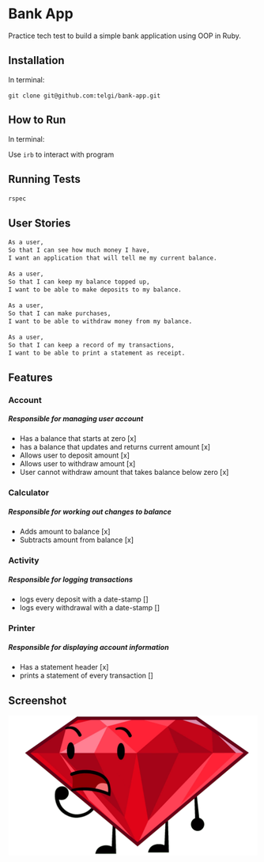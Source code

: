 # Bank App

Practice tech test to build a simple bank application using OOP in Ruby.

## Installation

In terminal:

`git clone git@github.com:telgi/bank-app.git`

## How to Run

In terminal:

Use `irb` to interact with program

## Running Tests

`rspec`

## User Stories

```
As a user,
So that I can see how much money I have,
I want an application that will tell me my current balance.

As a user,
So that I can keep my balance topped up,
I want to be able to make deposits to my balance.

As a user,
So that I can make purchases,
I want to be able to withdraw money from my balance.

As a user,
So that I can keep a record of my transactions,
I want to be able to print a statement as receipt.
```

## Features

### Account
##### *Responsible for managing user account*
* Has a balance that starts at zero [x]
* has a balance that updates and returns current amount [x]
* Allows user to deposit amount [x]
* Allows user to withdraw amount [x]
* User cannot withdraw amount that takes balance below zero [x]

### Calculator
##### *Responsible for working out changes to balance*
* Adds amount to balance [x]
* Subtracts amount from balance [x]

### Activity
##### *Responsible for logging transactions*
* logs every deposit with a date-stamp []
* logs every withdrawal with a date-stamp []

### Printer
##### *Responsible for displaying account information*
* Has a statement header [x]
* prints a statement of every transaction []

## Screenshot

![Alt text](assets/images/placeholder.png?raw=true "Ruby placeholder until screenshot appears")
